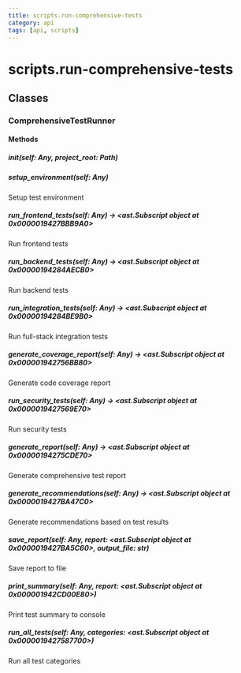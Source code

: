 ```yaml
---
title: scripts.run-comprehensive-tests
category: api
tags: [api, scripts]
---
```


# scripts.run-comprehensive-tests



## Classes

### ComprehensiveTestRunner



#### Methods

##### __init__(self: Any, project_root: Path)



##### setup_environment(self: Any)

Setup test environment

##### run_frontend_tests(self: Any) -> <ast.Subscript object at 0x0000019427BBB9A0>

Run frontend tests

##### run_backend_tests(self: Any) -> <ast.Subscript object at 0x00000194284AECB0>

Run backend tests

##### run_integration_tests(self: Any) -> <ast.Subscript object at 0x00000194284BE9B0>

Run full-stack integration tests

##### generate_coverage_report(self: Any) -> <ast.Subscript object at 0x000001942756BB80>

Generate code coverage report

##### run_security_tests(self: Any) -> <ast.Subscript object at 0x0000019427569E70>

Run security tests

##### generate_report(self: Any) -> <ast.Subscript object at 0x00000194275CDE70>

Generate comprehensive test report

##### generate_recommendations(self: Any) -> <ast.Subscript object at 0x0000019427BA47C0>

Generate recommendations based on test results

##### save_report(self: Any, report: <ast.Subscript object at 0x0000019427BA5C60>, output_file: str)

Save report to file

##### print_summary(self: Any, report: <ast.Subscript object at 0x000001942CD00E80>)

Print test summary to console

##### run_all_tests(self: Any, categories: <ast.Subscript object at 0x0000019427587700>)

Run all test categories


